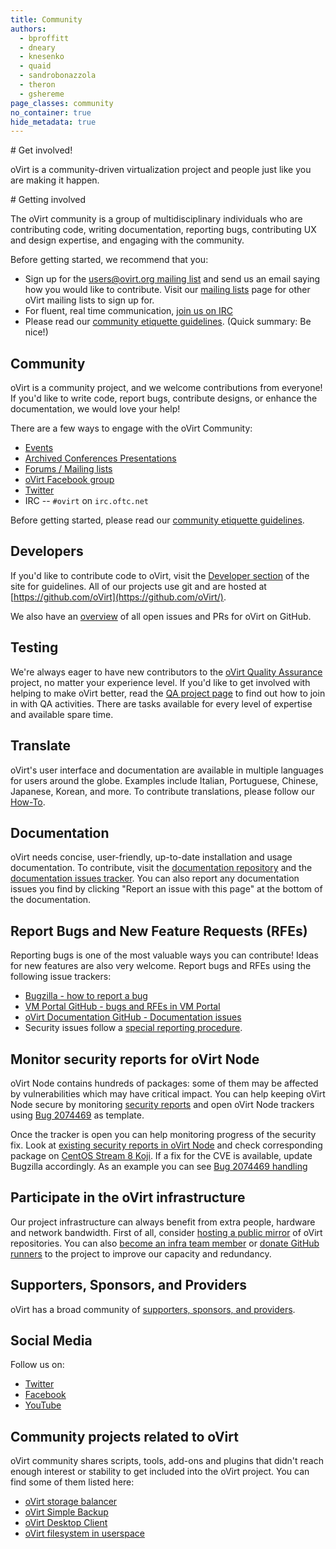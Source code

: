 ```yaml
---
title: Community
authors:
  - bproffitt
  - dneary
  - knesenko
  - quaid
  - sandrobonazzola
  - theron
  - gshereme
page_classes: community
no_container: true
hide_metadata: true
---
```


<section class="community_head">
# Get involved!

oVirt is a community-driven virtualization project and people just like you are making it happen.

</section>

<section class="container">
# Getting involved

The oVirt community is a group of multidisciplinary individuals who are contributing code, writing documentation, reporting bugs, contributing UX and design expertise, and engaging with the community.

Before getting started, we recommend that you:

- Sign up for the [users@ovirt.org mailing list](/community/users-list.html) and send us an email saying how you would like to contribute. Visit our [mailing lists](/community/about/mailing-lists.html) page for other oVirt mailing lists to sign up for.
- For fluent, real time communication, [join us on IRC](/community/about/contact.html#irc)
- Please read our [community etiquette guidelines](/community/about/community-guidelines.html). (Quick summary: Be nice!)

# Community

oVirt is a community project, and we welcome contributions from everyone! If you'd like to write code, report bugs, contribute designs, or enhance the documentation, we would love your help!

There are a few ways to engage with the oVirt Community:

- [Events](/events/)
- [Archived Conferences Presentations](archived_conferences_presentations.html)
- [Forums / Mailing lists](https://lists.ovirt.org/archives/)
- [oVirt Facebook group](https://www.facebook.com/groups/ovirt.openvirtualization/)
- [Twitter](https://twitter.com/ovirt)
- IRC -- `#ovirt` on `irc.oftc.net`

Before getting started, please read our [community etiquette guidelines](/community/about/community-guidelines.html).

## Developers

If you'd like to contribute code to oVirt, visit the [Developer section](/develop/) of the site for guidelines.
All of our projects use git and are hosted at [https://github.com/oVirt](https://github.com/oVirt/).

We also have an [overview](https://github.com/oVirt/ovirt-site/blob/dashpanel/dashpanel-ovirt.md) of all open issues and PRs for oVirt on GitHub.

## Testing

We're always eager to have new contributors to the [oVirt Quality Assurance](/develop/qa/index.html) project, no matter your experience level.
If you'd like to get involved with helping to make oVirt better, read the [QA project page](/develop/qa/index.html) to find out how to join in with QA activities.
There are tasks available for every level of expertise and available spare time.

## Translate

oVirt's user interface and documentation are available in multiple languages for users around the globe.
Examples include Italian, Portuguese, Chinese, Japanese, Korean, and more.
To contribute translations, please follow our [How-To](/develop/localization.html).

## Documentation

oVirt needs concise, user-friendly, up-to-date installation and usage documentation. To contribute, visit the [documentation repository](https://github.com/oVirt/ovirt-site/tree/main/source/documentation) and the [documentation issues tracker](https://github.com/oVirt/ovirt-site/issues?q=is%3Aissue+is%3Aopen+label%3Adocumentation). You can also report any documentation issues you find by clicking "Report an issue with this page" at the bottom of the documentation.

## Report Bugs and New Feature Requests (RFEs)

Reporting bugs is one of the most valuable ways you can contribute! Ideas for new features are also very welcome. Report bugs and RFEs using the following issue trackers:

- [Bugzilla - how to report a bug](/community/report-a-bug.html)
- [VM Portal GitHub - bugs and RFEs in VM Portal](https://github.com/oVirt/ovirt-web-ui/issues)
- [oVirt Documentation GitHub - Documentation issues](https://github.com/oVirt/ovirt-site/issues?q=is%3Aissue+is%3Aopen+label%3Adocumentation)
- Security issues follow a [special reporting procedure](/community/security.html).

## Monitor security reports for oVirt Node

oVirt Node contains hundreds of packages: some of them may be affected by vulnerabilities which may have critical impact.
You can help keeping oVirt Node secure by monitoring [security reports](https://bugzilla.redhat.com/buglist.cgi?quicksearch=product%3A%22security%20response%22)
and open oVirt Node trackers using [Bug 2074469](https://bugzilla.redhat.com/show_bug.cgi?id=2074469) as template.

Once the tracker is open you can help monitoring progress of the security fix.
Look at [existing security reports in oVirt Node](https://bugzilla.redhat.com/buglist.cgi?quicksearch=product%3Aovirt-node%20keyword%3Asecurity)
and check corresponding package on [CentOS Stream 8 Koji](https://koji.mbox.centos.org/koji/packages).
If a fix for the CVE is available, update Bugzilla accordingly. As an example you can see [Bug 2074469 handling](https://bugzilla.redhat.com/show_bug.cgi?id=2074469#c1)

## Participate in the oVirt infrastructure

Our project infrastructure can always benefit from extra people, hardware and network bandwidth.
First of all, consider [hosting a public mirror](/community/get-involved/repository-mirrors.html) of oVirt repositories.
You can also [become an infra team member](/community/becoming-an-infrastructure-team-member.html) or [donate GitHub runners](https://docs.github.com/en/actions/hosting-your-own-runners/about-self-hosted-runners) to the project to improve our capacity and redundancy.

## Supporters, Sponsors, and Providers

oVirt has a broad community of [supporters, sponsors, and providers](/community/user-stories/users-and-providers.html).

## Social Media

Follow us on:

- [Twitter](https://twitter.com/ovirt)
- [Facebook](https://www.facebook.com/groups/ovirt.openvirtualization/)
- [YouTube](http://www.youtube.com/user/ovirtproject)

## Community projects related to oVirt

oVirt community shares scripts, tools, add-ons and plugins that didn't reach enough interest or stability
to get included into the oVirt project.
You can find some of them listed here:

- [oVirt storage balancer](https://github.com/nkovacne/ovirt-storage-balancer)
- [oVirt Simple Backup](https://github.com/zipurman/oVIRT_Simple_Backup)
- [oVirt Desktop Client](https://github.com/nkovacne/ovirt-desktop-client)
- [oVirt filesystem in userspace](https://github.com/yuvalturg/ovirtfs)
</section>
